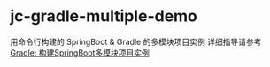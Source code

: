 # jc-gradle-multiple-demo

用命令行构建的 SpringBoot & Gradle 的多模块项目实例
详细指导请参考 [Gradle: 构建SpringBoot多模块项目实例](https://zhuanlan.zhihu.com/p/96608334)
